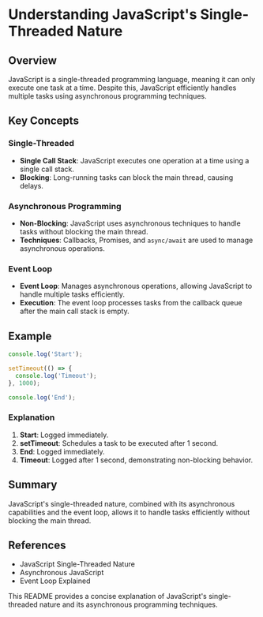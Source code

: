 
# Understanding JavaScript's Single-Threaded Nature

## Overview
JavaScript is a single-threaded programming language, meaning it can only execute one task at a time. Despite this, JavaScript efficiently handles multiple tasks using asynchronous programming techniques.

## Key Concepts

### Single-Threaded
- **Single Call Stack**: JavaScript executes one operation at a time using a single call stack.
- **Blocking**: Long-running tasks can block the main thread, causing delays.

### Asynchronous Programming
- **Non-Blocking**: JavaScript uses asynchronous techniques to handle tasks without blocking the main thread.
- **Techniques**: Callbacks, Promises, and `async/await` are used to manage asynchronous operations.

### Event Loop
- **Event Loop**: Manages asynchronous operations, allowing JavaScript to handle multiple tasks efficiently.
- **Execution**: The event loop processes tasks from the callback queue after the main call stack is empty.

## Example
```javascript
console.log('Start');

setTimeout(() => {
  console.log('Timeout');
}, 1000);

console.log('End');
```
### Explanation
1. **Start**: Logged immediately.
2. **setTimeout**: Schedules a task to be executed after 1 second.
3. **End**: Logged immediately.
4. **Timeout**: Logged after 1 second, demonstrating non-blocking behavior.

## Summary
JavaScript's single-threaded nature, combined with its asynchronous capabilities and the event loop, allows it to handle tasks efficiently without blocking the main thread.

## References
- JavaScript Single-Threaded Nature
- Asynchronous JavaScript
- Event Loop Explained

This README provides a concise explanation of JavaScript's single-threaded nature and its asynchronous programming techniques.